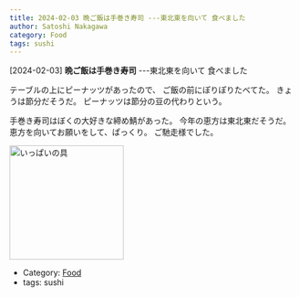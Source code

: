 ```yaml
---
title: 2024-02-03 晩ご飯は手巻き寿司 ---東北東を向いて 食べました
author: Satoshi Nakagawa
category: Food
tags: sushi
---
```


[2024-02-03] **晩ご飯は手巻き寿司**  ---東北東を向いて 食べました

 テーブルの上にピーナッツがあったので、
ご飯の前にぽりぽりたべてた。
きょうは節分だそうだ。
ピーナッツは節分の豆の代わりという。

 手巻き寿司はぼくの大好きな締め鯖があった。
今年の恵方は東北東だそうだ。
恵方を向いてお願いをして、ぱっくり。
ご馳走様でした。

<img src="/pict/2024-02-03-sushi-pub.jpg)" alt="いっぱいの具" width="200"/>

- Category: [Food](https://merapano.github.io/categories.html#Food)
- tags: sushi
